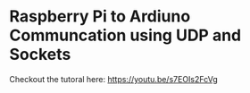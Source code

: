 # Raspberry Pi to Ardiuno Communcation using UDP and Sockets

Checkout the tutoral here: https://youtu.be/s7EOIs2FcVg
